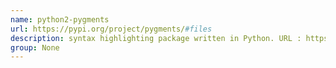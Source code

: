 ```yaml
---
name: python2-pygments
url: https://pypi.org/project/pygments/#files
description: syntax highlighting package written in Python. URL : https://pypi.org/project/pygments/#files Groups : None
group: None
---
```

